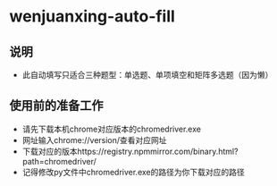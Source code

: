 # wenjuanxing-auto-fill
## 说明
* 此自动填写只适合三种题型：单选题、单项填空和矩阵多选题（因为懒）
## 使用前的准备工作
* 请先下载本机chrome对应版本的chromedriver.exe
* 网址输入chrome://version/查看对应网址
* 下载对应的版本https://registry.npmmirror.com/binary.html?path=chromedriver/
* 记得修改py文件中chromedriver.exe的路径为你下载对应的路径
